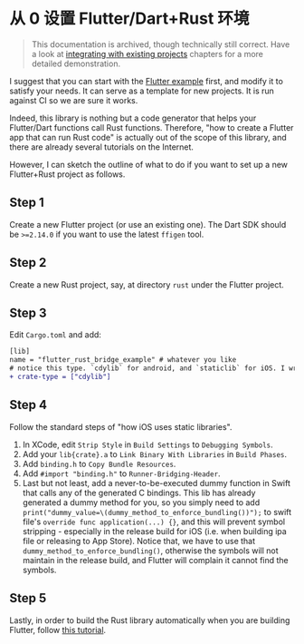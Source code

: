 # 从 0 设置 Flutter/Dart+Rust 环境

> This documentation is archived, though technically still correct. Have a look
> at [integrating with existing projects](integrate.md) chapters for a more
> detailed demonstration.

I suggest that you can start with the
[Flutter example](https://github.com/fzyzcjy/flutter_rust_bridge/blob/master/frb_example/with_flutter)
first, and modify it to satisfy your needs. It can serve as a template for new
projects. It is run against CI so we are sure it works.

Indeed, this library is nothing but a code generator that helps your
Flutter/Dart functions call Rust functions. Therefore, "how to create a Flutter
app that can run Rust code" is actually out of the scope of this library, and
there are already several tutorials on the Internet.

However, I can sketch the outline of what to do if you want to set up a new
Flutter+Rust project as follows.

## Step 1

Create a new Flutter project (or use an existing one). The Dart SDK should be
`>=2.14.0` if you want to use the latest `ffigen` tool.

## Step 2

Create a new Rust project, say, at directory `rust` under the Flutter project.

## Step 3

Edit `Cargo.toml` and add:

```diff
[lib]
name = "flutter_rust_bridge_example" # whatever you like
# notice this type. `cdylib` for android, and `staticlib` for iOS. I write down a script to change it before build.
+ crate-type = ["cdylib"]
```

## Step 4

Follow the standard steps of "how iOS uses static libraries".

1. In XCode, edit `Strip Style` in `Build Settings` to `Debugging Symbols`.
2. Add your `lib{crate}.a` to `Link Binary With Libraries` in `Build Phases`.
3. Add `binding.h` to `Copy Bundle Resources`.
4. Add `#import "binding.h"` to `Runner-Bridging-Header`.
5. Last but not least, add a never-to-be-executed dummy function in Swift that
   calls any of the generated C bindings. This lib has already generated a dummy
   method for you, so you simply need to add
   `print("dummy_value=\(dummy_method_to_enforce_bundling())");` to swift file's
   `override func application(...) {}`, and this will prevent symbol stripping -
   especially in the release build for iOS (i.e. when building ipa file or
   releasing to App Store). Notice that, we have to use that
   `dummy_method_to_enforce_bundling()`, otherwise the symbols will not maintain
   in the release build, and Flutter will complain it cannot find the symbols.

## Step 5

Lastly, in order to build the Rust library automatically when you are building
Flutter, follow [this tutorial](https://stackoverflow.com/q/69515032/4619958).

